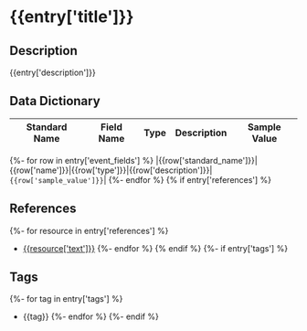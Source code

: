 # {{entry['title']}}

## Description
{{entry['description']}}

## Data Dictionary
|Standard Name|Field Name|Type|Description|Sample Value|
|---|---|---|---|---|
{%- for row in entry['event_fields'] %}
|{{row['standard_name']}}|{{row['name']}}|{{row['type']}}|{{row['description']}}|`{{row['sample_value']}}`|
{%- endfor %}
{% if entry['references'] %}
## References
{%- for resource in entry['references'] %}
* [{{resource['text']}}]({{resource['link']}})
{%- endfor %}
{% endif %}
{%- if entry['tags'] %}
## Tags
{%- for tag in entry['tags'] %}
* {{tag}}
{%- endfor %}
{%- endif %}